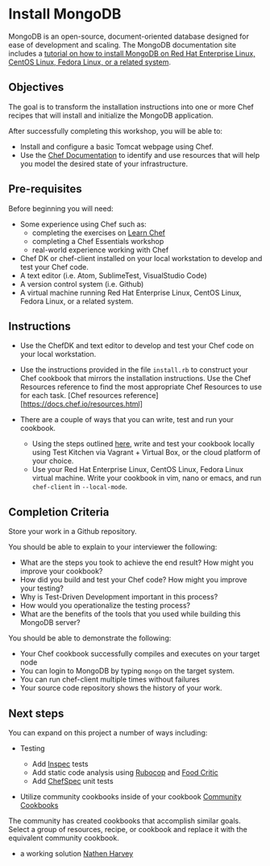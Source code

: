 # Install MongoDB

MongoDB is an open-source, document-oriented database designed for ease of development and scaling.  The MongoDB documentation site includes a [tutorial on how to install MongoDB on Red Hat Enterprise Linux, CentOS Linux, Fedora Linux, or a related system](http://docs.mongodb.org/manual/tutorial/install-mongodb-on-red-hat-centos-or-fedora-linux/).

## Objectives

The goal is to transform the installation instructions into one or more Chef recipes that will install and initialize the MongoDB application.

After successfully completing this workshop, you will be able to:

* Install and configure a basic Tomcat webpage using Chef.
* Use the [Chef Documentation](http://docs.chef.io) to identify and use resources that will help you model the desired state of your infrastructure.

## Pre-requisites

Before beginning you will need:

* Some experience using Chef such as:
  * completing the exercises on [Learn Chef](http://learn.chef.io/tutorials)
  * completing a Chef Essentials workshop
  * real-world experience working with Chef
* Chef DK or chef-client installed on your local workstation to develop and test your Chef code.
* A text editor (i.e. Atom, SublimeTest, VisualStudio Code)
* A version control system (i.e. Github)
* A virtual machine running Red Hat Enterprise Linux, CentOS Linux, Fedora Linux, or a related system.

## Instructions

* Use the ChefDK and text editor to develop and test your Chef code on your local workstation.
* Use the instructions provided in the file `install.rb` to construct your Chef cookbook that mirrors the installation instructions. Use the Chef Resources reference to find the most appropriate Chef Resources to use for each task. [Chef resources reference][https://docs.chef.io/resources.html]

* There are a couple of ways that you can write, test and run your cookbook.
  * Using the steps outlined [here](https://learn.chef.io/tutorials/local-development/), write and test your cookbook locally using Test Kitchen via Vagrant + Virtual Box, or the cloud platform of your choice.
  * Use your Red Hat Enterprise Linux, CentOS Linux, Fedora Linux virtual machine. Write your cookbook in vim, nano or emacs, and run `chef-client` in `--local-mode`.

## Completion Criteria

  Store your work in a Github repository.

  You should be able to explain to your interviewer the following:

  * What are the steps you took to achieve the end result? How might you improve your cookbook?
  * How did you build and test your Chef code? How might you improve your testing?
  * Why is Test-Driven Development important in this process?
  * How would you operationalize the testing process?
  * What are the benefits of the tools that you used while building this MongoDB server?


  You should be able to demonstrate the following:

  * Your Chef cookbook successfully compiles and executes on your target node
  * You can login to MongoDB by typing `mongo` on the target system.
  * You can run chef-client multiple times without failures
  * Your source code repository shows the history of your work.

## Next steps

  You can expand on this project a number of ways including:

  * Testing
    * Add [Inspec](http://inspec.io/) tests
    * Add static code analysis using [Rubocop](https://github.com/bbatsov/rubocop) and [Food Critic](foodcritic.io)
    * Add [ChefSpec](http://sethvargo.github.io/chefspec/) unit tests

  * Utilize community cookbooks inside of your cookbook [Community Cookbooks](http://supermarket.chef.io)

  The community has created cookbooks that accomplish similar goals. Select a group of resources, recipe, or cookbook and replace it with the equivalent community cookbook.


* a working solution [Nathen Harvey](https://github.com/nathenharvey/install_mongo)
